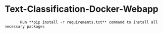 # Text-Classification-Docker-Webapp

           Run **pip install -r requirements.txt** command to install all necessary packages
